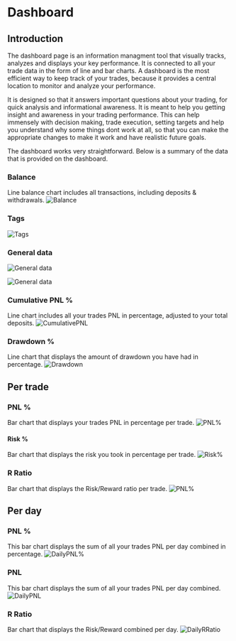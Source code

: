 # Dashboard

## Introduction
The dashboard page is an information managment tool that visually tracks, analyzes and displays your key performance. It is connected to all your trade data in the form of line and bar charts. A dashboard is the most efficient way to keep track of your trades, because it provides a central location to monitor and analyze your performance.

It is designed so that it answers important questions about your trading, for quick analysis and informational awareness. It is meant to help you getting insight and awareness in your trading performance. This can help immensely with decision making, trade execution, setting targets and help you understand why some things dont work at all, so that you can make the appropriate changes to make it work and have realistic future goals.

The dashboard works very straightforward. Below is a summary of the data that is provided on the dashboard.

### Balance
Line balance chart includes all transactions, including deposits & withdrawals.
![Balance](balance.png)

### Tags
![Tags](tagschart.png)

### General data
![General data](dashboardgeneraldataleft.PNG)

![General data](dashboardgeneraldataright.PNG)

### Cumulative PNL %
Line chart includes all your trades PNL in percentage, adjusted to your total deposits.
![CumulativePNL](cumulativepnl.png)
### Drawdown %
Line chart that displays the amount of drawdown you have had in percentage.
![Drawdown](drawdown.png)

## Per trade

### PNL %
Bar chart that displays your trades PNL in percentage per trade.
![PNL%](pnlpercent.png)
#### Risk %
Bar chart that displays the risk you took in percentage per trade.
![Risk%](riskpercent.png)
### R Ratio
Bar chart that displays the Risk/Reward ratio per trade.
![PNL%](rratio.png)

## Per day

### PNL %
This bar chart displays the sum of all your trades PNL per day combined in percentage.
![DailyPNL%](dailypnlpercent.png)
### PNL
This bar chart displays the sum of all your trades PNL per day combined.
![DailyPNL](dailypnl.png)
### R Ratio
Bar chart that displays the Risk/Reward combined per day.
![DailyRRatio](dailyrratio.png)
